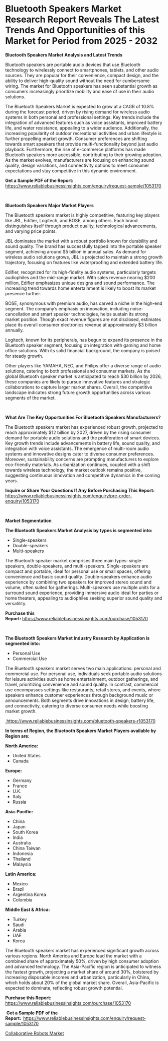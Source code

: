 <p><h1>Bluetooth Speakers Market Research Report Reveals The Latest Trends And Opportunities of this Market for Period from 2025 - 2032</h1></p><p><strong>Bluetooth Speakers Market Analysis and Latest Trends</strong></p>
<p><p>Bluetooth speakers are portable audio devices that use Bluetooth technology to wirelessly connect to smartphones, tablets, and other audio sources. They are popular for their convenience, compact design, and the ability to deliver high-quality sound without the need for cumbersome wiring. The market for Bluetooth speakers has seen substantial growth as consumers increasingly prioritize mobility and ease of use in their audio solutions.</p><p>The Bluetooth Speakers Market is expected to grow at a CAGR of 10.8% during the forecast period, driven by rising demand for wireless audio systems in both personal and professional settings. Key trends include the integration of advanced features such as voice assistants, improved battery life, and water resistance, appealing to a wider audience. Additionally, the increasing popularity of outdoor recreational activities and urban lifestyle is further propelling market growth. Consumer preferences are shifting towards smart speakers that provide multi-functionality beyond just audio playback. Furthermore, the rise of e-commerce platforms has made Bluetooth speakers more accessible, contributing to their growing adoption. As the market evolves, manufacturers are focusing on enhancing sound quality, design variations, and connectivity options to meet consumer expectations and stay competitive in this dynamic environment.</p></p>
<p><strong>Get a Sample PDF of the Report:&nbsp;</strong> <a href="https://www.reliablebusinessinsights.com/enquiry/request-sample/1053170?utm_campaign=2319&utm_medium=2&utm_source=Github&utm_content=ia&utm_term=22032025&utm_id=bluetooth-speakers">https://www.reliablebusinessinsights.com/enquiry/request-sample/1053170</a></p>
<p>&nbsp;</p>
<p><strong>Bluetooth Speakers Major Market Players</strong></p>
<p><p>The Bluetooth speakers market is highly competitive, featuring key players like JBL, Edifier, Logitech, and BOSE, among others. Each brand distinguishes itself through product quality, technological advancements, and varying price points.</p><p>JBL dominates the market with a robust portfolio known for durability and sound quality. The brand has successfully tapped into the portable speaker segment, achieving around $5 billion in annual sales. As demand for wireless audio solutions grows, JBL is projected to maintain a strong growth trajectory, focusing on features like waterproofing and extended battery life.</p><p>Edifier, recognized for its high-fidelity audio systems, particularly targets audiophiles and the mid-range market. With sales revenue nearing $200 million, Edifier emphasizes unique designs and sound performance. The increasing trend towards home entertainment is likely to boost its market presence further.</p><p>BOSE, synonymous with premium audio, has carved a niche in the high-end segment. The company’s emphasis on innovation, including noise-cancellation and smart speaker technologies, helps sustain its strong market position. Though exact revenue figures are not disclosed, estimates place its overall consumer electronics revenue at approximately $3 billion annually.</p><p>Logitech, known for its peripherals, has begun to expand its presence in the Bluetooth speaker segment, focusing on integration with gaming and home office solutions. With its solid financial background, the company is poised for steady growth.</p><p>Other players like YAMAHA, NEC, and Philips offer a diverse range of audio solutions, catering to both professional and consumer markets. As the global Bluetooth speaker market is anticipated to reach $30 billion by 2026, these companies are likely to pursue innovative features and strategic collaborations to capture larger market shares. Overall, the competitive landscape indicates strong future growth opportunities across various segments of the market.</p></p>
<p>&nbsp;</p>
<p><strong>What Are The Key Opportunities For Bluetooth Speakers Manufacturers?</strong></p>
<p><p>The Bluetooth speakers market has experienced robust growth, projected to reach approximately $12 billion by 2027, driven by the rising consumer demand for portable audio solutions and the proliferation of smart devices. Key growth trends include advancements in battery life, sound quality, and integration with voice assistants. The emergence of multi-room audio systems and innovative designs cater to diverse consumer preferences. Moreover, sustainability concerns are prompting manufacturers to explore eco-friendly materials. As urbanization continues, coupled with a shift towards wireless technology, the market outlook remains positive, suggesting continuous innovation and competitive dynamics in the coming years.</p></p>
<p><strong>Inquire or Share Your Questions If Any Before Purchasing This Report:</strong> <a href="https://www.reliablebusinessinsights.com/enquiry/pre-order-enquiry/1053170?utm_campaign=2319&utm_medium=2&utm_source=Github&utm_content=ia&utm_term=22032025&utm_id=bluetooth-speakers">https://www.reliablebusinessinsights.com/enquiry/pre-order-enquiry/1053170</a></p>
<p>&nbsp;</p>
<p><strong>Market Segmentation</strong></p>
<p><strong>The Bluetooth Speakers Market Analysis by types is segmented into:</strong></p>
<p><ul><li>Single-speakers</li><li>Double-speakers</li><li>Multi-speakers</li></ul></p>
<p><p>The Bluetooth speaker market comprises three main types: single-speakers, double-speakers, and multi-speakers. Single-speakers are compact and portable, ideal for personal use or small spaces, offering convenience and basic sound quality. Double-speakers enhance audio experience by combining two speakers for improved stereo sound and volume, often suited for gatherings. Multi-speakers use multiple units for a surround sound experience, providing immersive audio ideal for parties or home theaters, appealing to audiophiles seeking superior sound quality and versatility.</p></p>
<p><strong>Purchase this Report:&nbsp;</strong><a href="https://www.reliablebusinessinsights.com/purchase/1053170?utm_campaign=2319&utm_medium=2&utm_source=Github&utm_content=ia&utm_term=22032025&utm_id=bluetooth-speakers">https://www.reliablebusinessinsights.com/purchase/1053170</a></p>
<p>&nbsp;</p>
<p><strong>The Bluetooth Speakers Market Industry Research by Application is segmented into:</strong></p>
<p><ul><li>Personal Use</li><li>Commercial Use</li></ul></p>
<p><p>The Bluetooth speakers market serves two main applications: personal and commercial use. For personal use, individuals seek portable audio solutions for leisure activities such as home entertainment, outdoor gatherings, and travel, prioritizing convenience and sound quality. In contrast, commercial use encompasses settings like restaurants, retail stores, and events, where speakers enhance customer experiences through background music or announcements. Both segments drive innovations in design, battery life, and connectivity, catering to diverse consumer needs while boosting market growth.</p></p>
<p><a href="https://www.reliablebusinessinsights.com/bluetooth-speakers-r1053170?utm_campaign=2319&utm_medium=2&utm_source=Github&utm_content=ia&utm_term=22032025&utm_id=bluetooth-speakers">&nbsp;https://www.reliablebusinessinsights.com/bluetooth-speakers-r1053170</a></p>
<p><strong>In terms of Region, the Bluetooth Speakers Market Players available by Region are:</strong></p>
<p>
    <p> <strong> North America: </strong>
        <ul>
            <li>United States</li>
            <li>Canada</li>
        </ul>
        </p> 
    <p> <strong> Europe: </strong>
        <ul>
            <li>Germany</li>
            <li>France</li>
            <li>U.K.</li>
            <li>Italy</li>
            <li>Russia</li>
        </ul>
        </p> 
    <p> <strong> Asia-Pacific: </strong>
        <ul>
            <li>China</li>
            <li>Japan</li>
            <li>South Korea</li>
            <li>India</li>
            <li>Australia</li>
            <li>China Taiwan</li>
            <li>Indonesia</li>
            <li>Thailand</li>
            <li>Malaysia</li>
        </ul>
        </p> 
    <p> <strong> Latin America: </strong>
        <ul>
            <li>Mexico</li>
            <li>Brazil</li>
            <li>Argentina Korea</li>
            <li>Colombia</li>
        </ul>
        </p> 
    <p> <strong> Middle East & Africa: </strong>
        <ul>
            <li>Turkey</li>
            <li>Saudi</li>
            <li>Arabia</li>
            <li>UAE</li>
            <li>Korea</li>
        </ul>
    </p>
    </p>
<p><p>The Bluetooth speakers market has experienced significant growth across various regions. North America and Europe lead the market with a combined share of approximately 50%, driven by high consumer adoption and advanced technology. The Asia-Pacific region is anticipated to witness the fastest growth, projecting a market share of around 30%, bolstered by increasing disposable incomes and urbanization, particularly in China, which holds about 20% of the global market share. Overall, Asia-Pacific is expected to dominate, reflecting robust growth potential.</p></p>
<p><strong>Purchase this Report: </strong><a href="https://www.reliablebusinessinsights.com/purchase/1053170?utm_campaign=2319&utm_medium=2&utm_source=Github&utm_content=ia&utm_term=22032025&utm_id=bluetooth-speakers">https://www.reliablebusinessinsights.com/purchase/1053170</a></p>
<p>&nbsp;<strong>Get a Sample PDF of the Report:&nbsp;&nbsp;</strong><a href="https://www.reliablebusinessinsights.com/enquiry/request-sample/1053170?utm_campaign=2319&utm_medium=2&utm_source=Github&utm_content=ia&utm_term=22032025&utm_id=bluetooth-speakers">https://www.reliablebusinessinsights.com/enquiry/request-sample/1053170</a></p>
<p><strong></strong></p>
<p><p><a href="https://github.com/oslieselotte2192/Market-Research-Report-List-1/blob/main/collaborative-robots-market.md?utm_campaign=2319&utm_medium=2&utm_source=Github&utm_content=ia&utm_term=22032025&utm_id=bluetooth-speakers">Collaborative Robots Market</a></p></p>